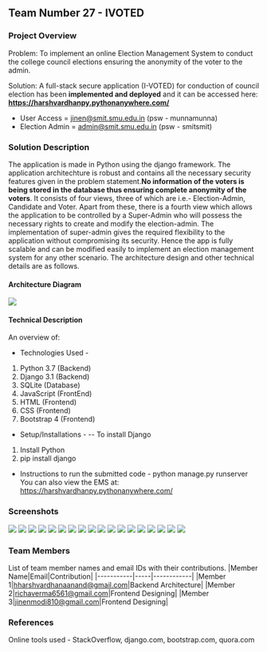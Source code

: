 ## Team Number 27 - IVOTED

### Project Overview

Problem: To implement an online Election Management System to conduct the college council elections ensuring the anonymity of the voter to the admin.

Solution: A full-stack secure application (I-VOTED) for conduction of council election has been **implemented and deployed** and it can be accessed here: **https://harshvardhanpy.pythonanywhere.com/**

 - User Access = jinen@smit.smu.edu.in (psw - munnamunna)
 - Election Admin = admin@smit.smu.edu.in (psw - smitsmit) 

### Solution Description

The application is made in Python using the django framework. The application architechture is robust and contains all the necessary security features given in the problem statement.**No information of the voters is being stored in the database thus ensuring complete anonymity of the voters**. It consists of four views, three of which are i.e.- Election-Admin, Candidate and Voter. Apart from these, there is a fourth view which allows the application to be controlled by a Super-Admin who will possess the necessary rights to create and modify the election-admin. The implementation of super-admin gives the required flexibility to the application without compromising its security. Hence the app is fully scalable and can be modified easily to implement an election management system for any other scenario. The architecture design and other technical details are as follows.

#### Architecture Diagram

<img src="https://github.com/harshvardhan-anand/Adrishta-Hackathon-Template/blob/master/Application%20Code/DataFlow.png">

#### Technical Description

An overview of:
* Technologies Used - 
 1. Python 3.7 (Backend)
 2. Django 3.1 (Backend)
 3. SQLite (Database)
 3. JavaScript (FrontEnd)
 4. HTML (Frontend)
 5. CSS (Frontend)
 6. Bootstrap 4 (Frontend)

* Setup/Installations - 
-- To install Django<br>
1. Install Python
2. pip install django

* Instructions to run the submitted code - python manage.py runserver
<br>You can also view the EMS at: https://harshvardhanpy.pythonanywhere.com/

### Screenshots
<img src="https://github.com/harshvardhan-anand/EMS/blob/master/IVote/Screenshots/Screenshot%20(1).png">
<img src='https://github.com/harshvardhan-anand/EMS/blob/master/IVote/Screenshots/Screenshot%20(2).png'>
<img src="https://github.com/harshvardhan-anand/EMS/blob/master/IVote/Screenshots/Screenshot%20(3).png">
<img src="https://github.com/harshvardhan-anand/EMS/blob/master/IVote/Screenshots/Screenshot%20(4).png"
<img src="https://github.com/harshvardhan-anand/EMS/blob/master/IVote/Screenshots/Screenshot%20(5).png">
<img src="https://github.com/harshvardhan-anand/EMS/blob/master/IVote/Screenshots/Screenshot%20(6).png">
<img src="https://github.com/harshvardhan-anand/EMS/blob/master/IVote/Screenshots/Screenshot%20(7).png">
<img src="https://github.com/harshvardhan-anand/EMS/blob/master/IVote/Screenshots/Screenshot%20(8).png">
<img src="https://github.com/harshvardhan-anand/EMS/blob/master/IVote/Screenshots/Screenshot%20(9).png">
<img src="https://github.com/harshvardhan-anand/EMS/blob/master/IVote/Screenshots/Screenshot%20(11).png">
<img src="https://github.com/harshvardhan-anand/EMS/blob/master/IVote/Screenshots/Screenshot%20(12).png">
<img src="https://github.com/harshvardhan-anand/EMS/blob/master/IVote/Screenshots/Screenshot%20(13).png">
<img src="https://github.com/harshvardhan-anand/EMS/blob/master/IVote/Screenshots/Screenshot%20(15).png">
<img src="https://github.com/harshvardhan-anand/EMS/blob/master/IVote/Screenshots/Screenshot%20(16).png">
<img src="https://github.com/harshvardhan-anand/EMS/blob/master/IVote/Screenshots/Screenshot%20(17).png">
<img src="https://github.com/harshvardhan-anand/EMS/blob/master/IVote/Screenshots/Screenshot%20(18).png">
<img src="https://github.com/harshvardhan-anand/EMS/blob/master/IVote/Screenshots/Screenshot%20(19).png">
<img src="https://github.com/harshvardhan-anand/EMS/blob/master/IVote/Screenshots/Screenshot%20(20).png">
<img src="https://github.com/harshvardhan-anand/EMS/blob/master/IVote/Screenshots/Screenshot%20(21).png">


### Team Members
List of team member names and email IDs with their contributions.
|Member Name|Email|Contribution|
|-----------|-----|------------|
|Member 1|hharshvardhanaanand@gmail.com|Backend Architecture|
|Member 2|richaverma6561@gmail.com|Frontend Designing|
|Member 3|jinenmodi810@gmail.com|Frontend Designing|

### References
Online tools used - StackOverflow, django.com, bootstrap.com, quora.com
